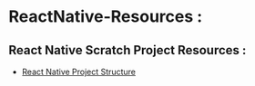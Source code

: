# ReactNative-Resources :

## React Native Scratch Project Resources :

- [React Native Project Structure](https://github.com/SuryaKarmakar/ReactNative-ProjectStructure)


